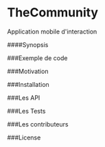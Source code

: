 # TheCommunity
Application mobile d'interaction

####Synopsis


###Exemple de code



###Motivation



###Installation



###Les API



###Les Tests



###Les contributeurs 



###License


